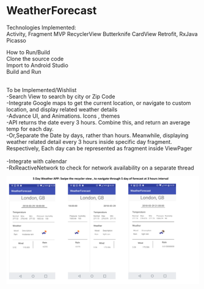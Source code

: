# WeatherForecast

Technologies Implemented:<br/> 
Activity, Fragment
MVP
RecyclerView
Butterknife
CardView
Retrofit, RxJava
Picasso


How to Run/Build <br/>
Clone the source code<br/>
Import to Android Studio<br/>
Build and Run<br/>
<br/>

To be Implemented/Wishlist <br/>
-Search View to search by city or Zip Code <br/>
-Integrate Google maps to get the current location, or navigate to custom location, and display related weather details <br/>
-Advance UI, and Animations. Icons , themes <br/>
-API returns the date every 3 hours. Combine this, and return an average temp for each day. <br/>
-Or,Separate the Date by days, rather than hours. Meanwhile, displaying weather related detail every 3 hours inside specific day fragment. Respectively, Each day can be represented as fragment inside ViewPager <br/>   
-Integrate with calendar <br/>
-RxReactiveNetwork to check for network availability on a separate thread <br/>

![](images/output.png)
